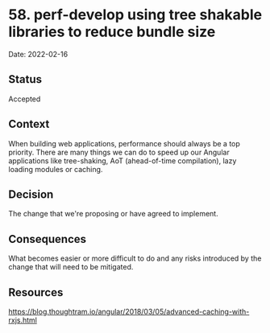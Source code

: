 # 58. perf-develop using tree shakable libraries to reduce bundle size

Date: 2022-02-16

## Status

Accepted

## Context
When building web applications, performance should always be a top priority. There are many things we can do to speed up our Angular applications like tree-shaking, AoT (ahead-of-time compilation), lazy loading modules or caching.


## Decision

The change that we're proposing or have agreed to implement.

## Consequences

What becomes easier or more difficult to do and any risks introduced by the change that will need to be mitigated.

## Resources
https://blog.thoughtram.io/angular/2018/03/05/advanced-caching-with-rxjs.html